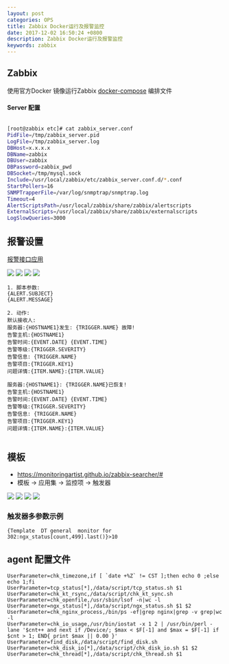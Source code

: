 ```yaml
---
layout: post
categories: OPS
title: Zabbix Docker运行及报警监控
date: 2017-12-02 16:50:24 +0800
description: Zabbix Docker运行及报警监控
keywords: zabbix
---
```


## Zabbix 
使用官方Docker 镜像运行Zabbix 
[docker-compose](https://github.com/jevic/docker/tree/master/zabbix) 编排文件


#### Server 配置 

``` sh

[root@zabbix etc]# cat zabbix_server.conf
PidFile=/tmp/zabbix_server.pid
LogFile=/tmp/zabbix_server.log
DBHost=x.x.x.x
DBName=zabbix
DBUser=zabbix
DBPassword=zabbix_pwd
DBSocket=/tmp/mysql.sock
Include=/usr/local/zabbix/etc/zabbix_server.conf.d/*.conf
StartPollers=16
SNMPTrapperFile=/var/log/snmptrap/snmptrap.log
Timeout=4
AlertScriptsPath=/usr/local/zabbix/share/zabbix/alertscripts
ExternalScripts=/usr/local/zabbix/share/zabbix/externalscripts
LogSlowQueries=3000

```


## 报警设置
[报警接口应用](https://github.com/jevic/wxalarm)

![](http://ok6h8mla5.bkt.clouddn.com/zabbix01.png)
![](http://ok6h8mla5.bkt.clouddn.com/zabbix02.png)
![](http://ok6h8mla5.bkt.clouddn.com/zabbix03.png)
![](http://ok6h8mla5.bkt.clouddn.com/zabbix04.png)



```
1. 脚本参数:
{ALERT.SUBJECT}
{ALERT.MESSAGE}

2. 动作:
默认接收人: 
服务器:{HOSTNAME1}发生: {TRIGGER.NAME} 故障!
告警主机:{HOSTNAME1}
告警时间:{EVENT.DATE} {EVENT.TIME}
告警等级:{TRIGGER.SEVERITY}
告警信息: {TRIGGER.NAME}
告警项目:{TRIGGER.KEY1}
问题详情:{ITEM.NAME}:{ITEM.VALUE}

服务器:{HOSTNAME1}: {TRIGGER.NAME}已恢复!
告警主机:{HOSTNAME1}
告警时间:{EVENT.DATE} {EVENT.TIME}
告警等级:{TRIGGER.SEVERITY}
告警信息: {TRIGGER.NAME}
告警项目:{TRIGGER.KEY1}
问题详情:{ITEM.NAME}:{ITEM.VALUE}


```

## 模板
- https://monitoringartist.github.io/zabbix-searcher/#
- 模板 -> 应用集 -> 监控项 -> 触发器

![](http://ok6h8mla5.bkt.clouddn.com/zabbix-temlpate-01.png)
![](http://ok6h8mla5.bkt.clouddn.com/zabbix-template-02.png)
![](http://ok6h8mla5.bkt.clouddn.com/zabbix-template-03.png)
![](http://ok6h8mla5.bkt.clouddn.com/zabbix-template-04.png)

### 触发器多参数示例
```
{Template  DT general  monitor for 302:ngx_status[count,499].last()}>10

```

## agent 配置文件
```
UserParameter=chk_timezone,if [ `date +%Z` != CST ];then echo 0 ;else echo 1;fi
UserParameter=tcp_status[*],/data/script/tcp_status.sh $1
UserParameter=chk_kt_rsync,/data/script/chk_kt_sync.sh
UserParameter=chk_openfile,/usr/sbin/lsof -n|wc -l
UserParameter=ngx_status[*],/data/script/ngx_status.sh $1 $2
UserParameter=chk_nginx_process,/bin/ps -ef|grep nginx|grep -v grep|wc -l
UserParameter=chk_io_usage,/usr/bin/iostat -x 1 2 | /usr/bin/perl -lane '$cnt++ and next if /Device/; $max < $F[-1] and $max = $F[-1] if $cnt > 1; END{ print $max || 0.00 }'
UserParameter=find_disk,/data/script/find_disk.sh
UserParameter=chk_disk_io[*],/data/script/chk_disk_io.sh $1 $2
UserParameter=chk_thread[*],/data/script/chk_thread.sh $1

```


